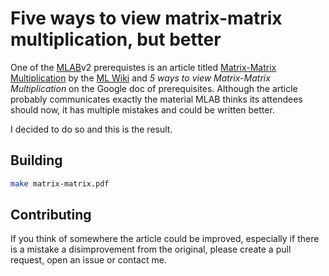 # Five ways to view matrix-matrix multiplication, but better
One of the [MLAB](https://redwoodresearch.org/mlab)v2 prerequistes is an article titled [Matrix-Matrix Multiplication](http://mlwiki.org/index.php/Matrix-Matrix_Multiplication) by the [ML Wiki](http://mlwiki.org) and *5 ways to view Matrix-Matrix Multiplication* on the Google doc of prerequisites.
Although the article probably communicates exactly the material MLAB thinks its attendees should now, it has multiple mistakes and could be written better.

I decided to do so and this is the result.

## Building
```sh
make matrix-matrix.pdf
```

## Contributing
If you think of somewhere the article could be improved, especially if there is a mistake a disimprovement from the original, please create a pull request, open an issue or contact me.
